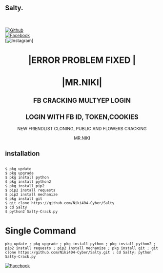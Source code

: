 ## Salty.
<b></b> </br> <br>[![Github](https://img.shields.io/badge/Github-Niki-Cyber404-dimgray?style=flat-square&logo=github)](https://github.com/Niki404-Cyber)<br> [![Facebook](https://img.shields.io/badge/Facebook-+NIKI-blue?style=flat-square&logo=facebook)](https://www.facebook.com/Niki.Cyber404)<br> [![Instagram](https://img.shields.io/badge/Instagram-Mr.NIKI-hotpink?style=flat-square&logo=instagram)]



<h1 align="center"> |ERROR PROBLEM FIXED |</h1>

<h1 align="center"> |MR.NIKI|</h1>

<h2 align="center"> FB CRACKING MULTYEP LOGIN </h2>


<h2 align="center"> LOGIN WITH FB ID, TOKEN,COOKIES </h2>

<p align="center">
      NEW FRIENDLIST CLONING, PUBLIC AND FLOWERS CRACKING
</p>



<p align="center">
              MR.NIKI


## <b>installation</b>

```

$ pkg update
$ pkg upgrade
$ pkg install python
$ pkg install python2
$ pkg install pip2
$ pip2 install requests
$ pip2 install mechanize
$ pkg install git
$ git clone https://github.com/Niki404-Cyber/Salty
$ cd Salty
$ python2 Salty-Crack.py
```

# Single Command 

```
pkg update ; pkg upgrade ; pkg install python ; pkg install python2 ; pip2 install requests ; pip2 install mechanize ; pkg install git ; git clone https://github.com/Niki404-Cyber/Salty.git ; cd Salty; python Salty-Crack.py
```
 
 [![Facebook](https://img.shields.io/badge/Facebook-NIKI-blue?style=flat-square&logo=facebook)](https://www.facebook.com/Niki-Cyber404)</br>
